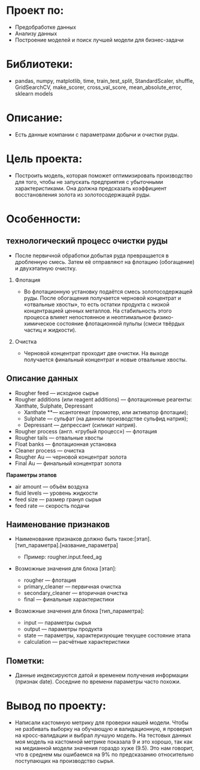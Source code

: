 # Проект по:
- Предобработке данных
- Анализу данных
- Построение моделей и поиск лучшей модели для бизнес-задачи

# Библиотеки:
- pandas, numpy, matplotlib, time, train_test_split, StandardScaler, shuffle, GridSearchCV, make_scorer, cross_val_score, mean_absolute_error, sklearn models

# Описание:
- Есть данные компании с параметрами добычи и очистки руды.

# Цель проекта:
- Построить модель, которая поможет оптимизировать производство для того, чтобы не запускать предприятия с убыточными характеристиками. Она должна предсказать коэффициент восстановления золота из золотосодержащей руды.

# Особенности:

## технологический процесс очистки руды
- После первичной обработки добытая руда превращается в дробленную смесь. Затем её отправляют на флотацию (обогащение) и двухэтапную очистку.
1. Флотация
    - Во флотационную установку подаётся смесь золотосодержащей руды. После обогащения получается черновой концентрат и «отвальные хвосты», то есть остатки продукта с низкой концентрацией ценных металлов. На стабильность этого процесса влияет непостоянное и неоптимальное физико-химическое состояние флотационной пульпы (смеси твёрдых частиц и жидкости).  

2. Очистка
     - Черновой концентрат проходит две очистки. На выходе получается финальный концентрат и новые отвальные хвосты.
     
## Описание данных
- Rougher feed — исходное сырье
- Rougher additions (или reagent additions) — флотационные реагенты: Xanthate, Sulphate, Depressant
    - Xanthate **— ксантогенат (промотер, или активатор флотации);
    - Sulphate — сульфат (на данном производстве сульфид натрия);
    - Depressant — депрессант (силикат натрия).
- Rougher process (англ. «грубый процесс») — флотация
- Rougher tails — отвальные хвосты
- Float banks — флотационная установка
- Cleaner process — очистка
- Rougher Au — черновой концентрат золота
- Final Au — финальный концентрат золота  

**Параметры этапов**
- air amount — объём воздуха
- fluid levels — уровень жидкости
- feed size — размер гранул сырья
- feed rate — скорость подачи  

## Наименование признаков
- Наименование признаков должно быть такое:[этап].[тип_параметра].[название_параметра]  
    - Пример: rougher.input.feed_ag  
    
- Возможные значения для блока [этап]:
    - rougher — флотация
    - primary_cleaner — первичная очистка
    - secondary_cleaner — вторичная очистка
    - final — финальные характеристики  
    
- Возможные значения для блока [тип_параметра]:
    - input — параметры сырья
    - output — параметры продукта
    - state — параметры, характеризующие текущее состояние этапа
    - calculation — расчётные характеристики
    
## Пометки:
- Данные индексируются датой и временем получения информации (признак date). Соседние по времени параметры часто похожи.

# Вывод по проекту:
- Написали кастомную метрику для проверки нашей модели. Чтобы не разбивать выборку на обучающую и валидационную, я проверил на кросс-валидации и выбрал лучшую модель. На тестовых данных моя модель на кастомной метрике показала 9 и это хорошо, так как на медианной модели значения гораздо хуже (9.5). Это нам говорит, что в среднем мы ошибаемся на 9% по предсказанию относительно поступающих на производство сырья.
